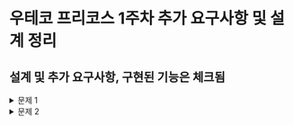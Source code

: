 # 우테코 프리코스 1주차 추가 요구사항 및 설계 정리

## 설계 및 추가 요구사항, 구현된 기능은 체크됨

<details>
<summary>문제 1</summary>
추가 요구사항 분석<br/>

- 제한사항으로 pobi와 crong의 길이는 항상 2이므로 null check를 하지 않아도 된다.(선택)
- 1부터 400페이지의 책을 주웠으나, 입력 제한사항에 값의 범위가 기재되지 않아 입력된 값이 400이상인지 판단해야한다.
- 왼쪽, 오른쪽 페이지가 순서대로 들어 왔지만 왼쪽, 오른쪽 값이 연속된 수 인지 제한이 없어 판단해야한다.

설계<br/>

- [ ] PageGame은 int getResult() 를 통해 결과 2, 1, 0, -1을 반환한다.
- [ ] PageScore는 int getScore()를 통해 참가자 개인의 점수를 반환하고 예외의 경우 -1로 처리한다.
- [ ] PageValidator는 boolean isValid(List\<Integer> user)를 통해 입력값이 유효한지 판단한다.
</details>

<details>
<summary>문제 2</summary>


</details>
